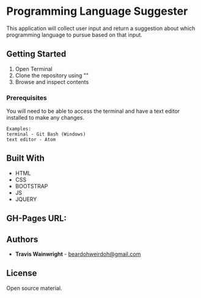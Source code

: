 # Programming Language Suggester

This application will collect user input and return a suggestion about which programming language to pursue based on that input.

## Getting Started

1. Open Terminal
2. Clone the repository using ""
3. Browse and inspect contents

### Prerequisites

You will need to be able to access the terminal and have a text editor installed to make any changes.

```
Examples:
terminal - Git Bash (Windows)
text editor - Atom
```

## Built With

* HTML
* CSS
* BOOTSTRAP
* JS
* JQUERY

## GH-Pages URL:

## Authors

* **Travis Wainwright** - beardohweirdoh@gmail.com

## License

Open source material.
